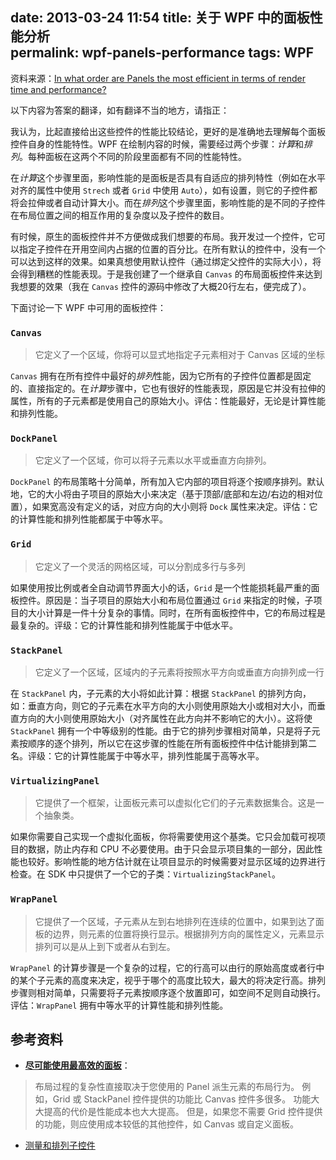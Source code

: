 date: 2013-03-24 11:54
title: 关于 WPF 中的面板性能分析  
permalink: wpf-panels-performance
tags: WPF
---

资料来源：[In what order are Panels the most efficient in terms of render time and performance?](http://stackoverflow.com/questions/9946811/in-what-order-are-panels-the-most-efficient-in-terms-of-render-time-and-performa)

以下内容为答案的翻译，如有翻译不当的地方，请指正：

我认为，比起直接给出这些控件的性能比较结论，更好的是准确地去理解每个面板控件自身的性能特性。WPF 在绘制内容的时候，需要经过两个步骤：*计算*和*排列*。每种面板在这两个不同的阶段里面都有不同的性能特性。

在*计算*这个步骤里面，影响性能的是面板是否具有自适应的排列特性（例如在水平对齐的属性中使用 `Strech` 或者 `Grid` 中使用 `Auto`），如有设置，则它的子控件都将会拉伸或者自动计算大小。而在*排列*这个步骤里面，影响性能的是不同的子控件在布局位置之间的相互作用的复杂度以及子控件的数目。

有时候，原生的面板控件并不方便做成我们想要的布局。我开发过一个控件，它可以指定子控件在开用空间内占据的位置的百分比。在所有默认的控件中，没有一个可以达到这样的效果。如果真想使用默认控件（通过绑定父控件的实际大小），将会得到糟糕的性能表现。于是我创建了一个继承自 `Canvas` 的布局面板控件来达到我想要的效果（我在 `Canvas` 控件的源码中修改了大概20行左右，便完成了）。

下面讨论一下 WPF 中可用的面板控件：

### `Canvas`

> 它定义了一个区域，你将可以显式地指定子元素相对于 Canvas 区域的坐标

`Canvas` 拥有在所有控件中最好的*排列*性能，因为它所有的子控件位置都是固定的、直接指定的。在*计算*步骤中，它也有很好的性能表现，原因是它并没有拉伸的属性，所有的子元素都是使用自己的原始大小。评估：性能最好，无论是计算性能和排列性能。

### `DockPanel`

> 它定义了一个区域，你可以将子元素以水平或垂直方向排列。

`DockPanel` 的布局策略十分简单，所有加入它内部的项目将逐个按顺序排列。默认地，它的大小将由子项目的原始大小来决定（基于顶部/底部和左边/右边的相对位置），如果宽高没有定义的话，对应方向的大小则将 `Dock` 属性来决定。评估：它的计算性能和排列性能都属于中等水平。

### `Grid`

> 它定义了一个灵活的网格区域，可以分割成多行与多列

如果使用按比例或者全自动调节界面大小的话，`Grid` 是一个性能损耗最严重的面板控件。原因是：当子项目的原始大小和布局位置通过 `Grid` 来指定的时候，子项目的大小计算是一件十分复杂的事情。同时，在所有面板控件中，它的布局过程是最复杂的。评级：它的计算性能和排列性能属于中低水平。

### `StackPanel`

> 它定义了一个区域，区域内的子元素将按照水平方向或垂直方向排列成一行

在 `StackPanel` 内，子元素的大小将如此计算：根据 `StackPanel` 的排列方向，如：垂直方向，则它的子元素在水平方向的大小则使用原始大小或相对大小，而垂直方向的大小则使用原始大小（对齐属性在此方向并不影响它的大小）。这将使 `StackPanel` 拥有一个中等级别的性能。由于它的排列步骤相对简单，只是将子元素按顺序的逐个排列，所以它在这步骤的性能在所有面板控件中估计能排到第二名。评级：它的计算性能属于中等水平，排列性能属于高等水平。

### `VirtualizingPanel`

> 它提供了一个框架，让面板元素可以虚拟化它们的子元素数据集合。这是一个抽象类。

如果你需要自己实现一个虚拟化面板，你将需要使用这个基类。它只会加载可视项目的数据，防止内存和 CPU 不必要使用。由于只会显示项目集的一部分，因此性能也较好。影响性能的地方估计就在让项目显示的时候需要对显示区域的边界进行检查。在 SDK 中只提供了一个它的子类：`VirtualizingStackPanel`。

### `WrapPanel`

> 它提供了一个区域，子元素从左到右地排列在连续的位置中，如果到达了面板的边界，则元素的位置将换行显示。根据排列方向的属性定义，元素显示排列可以是从上到下或者从右到左。

`WrapPanel` 的计算步骤是一个复杂的过程，它的行高可以由行的原始高度或者行中的某个子元素的高度来决定，视乎于哪个的高度比较大，最大的将决定行高。排列步骤则相对简单，只需要将子元素按顺序逐个放置即可，如空间不足则自动换行。评估：`WrapPanel` 拥有中等水平的计算性能和排列性能。

## 参考资料

*  **[尽可能使用最高效的面板](http://msdn.microsoft.com/zh-cn/library/bb613542.aspx)**：
> 布局过程的复杂性直接取决于您使用的 Panel 派生元素的布局行为。 例如，Grid 或 StackPanel 控件提供的功能比 Canvas 控件多很多。 功能大大提高的代价是性能成本也大大提高。 但是，如果您不需要 Grid 控件提供的功能，则应使用成本较低的其他控件，如 Canvas 或自定义面板。

*  [测量和排列子控件](http://msdn.microsoft.com/zh-cn/library/ms745058.aspx#LayoutSystem_Measure_Arrange)